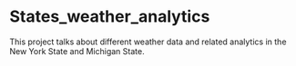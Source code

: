 # States_weather_analytics
This project talks about different weather data and related analytics in the New York State and Michigan State.
